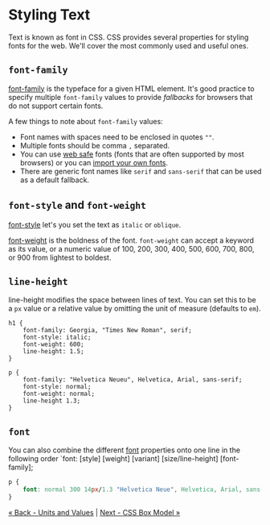 # Styling Text
Text is known as font in CSS.  CSS provides several properties for styling fonts for the web.  We'll cover the most commonly used and useful ones.

## `font-family`
[font-family](https://developer.mozilla.org/en-US/docs/Web/CSS/font-family) is the typeface for a given HTML element.  It's good practice to specify multiple `font-family` values to provide *fallbacks* for browsers that do not support certain fonts.

A few things to note about `font-family` values:
- Font names with spaces need to be enclosed in quotes `""`.
- Multiple fonts should be comma `,` separated.
- You can use [web safe](http://web.mit.edu/jmorzins/www/fonts.html) fonts (fonts that are often supported by most browsers) or you can [import your own fonts](https://fonts.google.com/).
- There are generic font names like `serif` and `sans-serif` that can be used as a default fallback.

## `font-style` and `font-weight`
[font-style](https://developer.mozilla.org/en-US/docs/Web/CSS/font-style) let's you set the text as `italic` or `oblique`.

[font-weight](https://developer.mozilla.org/en-US/docs/Web/CSS/font-weight) is the boldness of the font.  `font-weight` can accept a keyword as its value, or a numeric value of 100, 200, 300, 400, 500, 600, 700, 800, or 900 from lightest to boldest.

## `line-height`
line-height modifies the space between lines of text.  You can set this to be a `px` value or a relative value by omitting the unit of measure (defaults to `em`).

```
h1 {
	font-family: Georgia, "Times New Roman", serif;
	font-style: italic;
	font-weight: 600;
	line-height: 1.5;
}

p {
	font-family: "Helvetica Neueu", Helvetica, Arial, sans-serif;
	font-style: normal;
	font-weight: normal;
	line-height 1.3;
}
```

## `font`
You can also combine the different [font](https://developer.mozilla.org/en-US/docs/Web/CSS/font) properties onto one line in the following order `font: [style] [weight] [variant] [size/line-height] [font-family];

```css
p {
	font: normal 300 14px/1.3 "Helvetica Neue", Helvetica, Arial, sans-serif;
}
```

[« Back - Units and Values](2-Units.md) | [Next - CSS Box Model »](4-Box.md)


